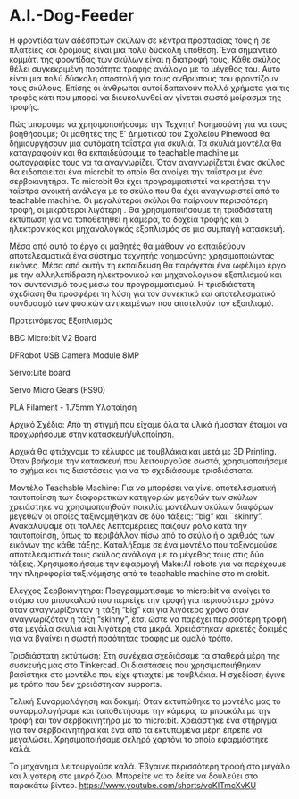 # A.I.-Dog-Feeder
Η φροντίδα των αδέσποτων σκύλων σε κέντρα προστασίας τους ή σε πλατείες και δρόμους είναι μια πολύ δύσκολη υπόθεση. Ένα σημαντικό κομμάτι της φροντίδας των σκύλων είναι η διατροφή τους. Κάθε σκύλος θέλει συγκεκριμένη ποσότητα τροφής ανάλογα με το μέγεθος του. Αυτό είναι μια πολύ δύσκολη αποστολή για τους ανθρώπους που φροντίζουν τους σκύλους. Επίσης οι άνθρωποι αυτοί δαπανούν πολλά χρήματα για τις τροφές κάτι που μπορεί να διευκολυνθεί αν γίνεται σωστό μοίρασμα της τροφής.

Πώς μπορούμε να χρησιμοποιήσουμε την Τεχνητή Νοημοσύνη για να τους βοηθήσουμε; Οι μαθητές της Ε΄ Δημοτικού του Σχολείου Pinewood θα δημιουργήσουν μια αυτόματη ταΐστρα για σκυλιά. Τα σκυλιά μοντέλα θα καταγραφούν και θα εκπαιδεύσουμε το teachable machine με φωτογραφίες τους να τα αναγνωρίζει. Όταν αναγνωρίζεται ένας σκύλος θα ειδοποιείται ένα microbit το οποίο θα ανοίγει την ταΐστρα με ένα σερβοκινητήρα. Το microbit θα έχει προγραμματιστεί να κρατήσει την ταΐστρα ανοικτή ανάλογα με το σκύλο που θα έχει αναγνωριστεί από το teachable machine. Οι μεγαλύτεροι σκύλοι θα παίρνουν περισσότερη τροφή, οι μικρότεροι λιγότερη . Θα χρησιμοποιήσουμε τη τρισδιάστατη εκτύπωση για να τοποθετηθεί η κάμερα, τα δοχεία τροφής και ο ηλεκτρονικός και μηχανολογικός εξοπλισμός σε μια συμπαγή κατασκευή.

Μέσα από αυτό το έργο οι μαθητές θα μάθουν να εκπαιδεύουν αποτελεσματικά ένα σύστημα τεχνητής νοημοσύνης χρησιμοποιώντας εικόνες. Μέσα από αυτήν τη εκπαίδευση θα παράγεται ένα ωφέλιμο έργο με την αλληλεπίδραση ηλεκτρονικού και μηχανολογικού εξοπλισμού και τον  συντονισμό τους μέσω του προγραμματισμού. Η τρισδιάστατη σχεδίαση θα προσφέρει τη λύση για τον συνεκτικό και αποτελεσματικό συνδυασμό των φυσικών αντικειμένων που αποτελούν τον εξοπλισμό.

Προτεινόμενος Εξοπλισμός

BBC Micro:bit V2 Board  

DFRobot USB Camera Module 8MP 

Servo:Lite board 

Servo Micro Gears (FS90) 

PLA Filament - 1.75mm 
Υλοποίηση 

Αρχικό Σχέδιο: Από τη στιγμή που είχαμε όλα τα υλικά ήμασταν έτοιμοι να προχωρήσουμε στην κατασκευή/υλοποίηση. 


Αρχικά θα φτιάχναμε το κέλυφος με τουβλάκια και μετά με 3D Printing. Όταν βρήκαμε την κατασκευή που λειτουργούσε σωστά, χρησιμοποιήσαμε το σχήμα και τις διαστάσεις για να το σχεδιάσουμε τρισδιάστατα.


Μοντέλο Teachable Machine: Για να μπορέσει να γίνει αποτελεσματική ταυτοποίηση των διαφορετικών κατηγοριών μεγεθών των σκύλων χρειάστηκε να χρησιμοποιηθούν ποικιλία μοντέλων σκύλων  διαφόρων μεγεθών οι οποίες ταξινομήθηκαν σε δύο τάξεις: “big” και ¨skinny”. Ανακαλύψαμε ότι πολλές λεπτομέρειες παίζουν ρόλο κατά την ταυτοποίηση, όπως το περιβάλλον πίσω από το σκύλο ή ο αριθμός των εικόνων της κάθε τάξης. Καταλήξαμε σε ένα μοντέλο που ταξινομούσε αποτελεσματικά τους σκύλος ανάλογα με το μέγεθος τους στις δύο τάξεις. Χρησιμοποιήσαμε την εφαρμογή Make:ΑΙ robots για να παρέχουμε την πληροφορία ταξινόμησης από το teachable machine στο microbit. 

Ελεγχος Σερβοκινητηρα: Προγραμματίσαμε το micro:bit να ανοίγει το στόμιο του μπουκαλιού που περιείχε την τροφή για περισσότερο χρόνο όταν αναγνωρίζονταν η τάξη “big” και για λιγότερο χρόνο όταν αναγνωριζόταν η τάξη “skinny”, έτσι ώστε να παρέχει περισσότερη τροφή στα μεγάλα σκυλιά και λιγότερη στα μικρά. Χρειάστηκαν αρκετές δοκιμές για να βγαίνει η σωστή ποσότητας τροφής με ομαλό τρόπο. 

Τρισδιάστατη εκτύπωση: Στη συνέχεια σχεδιάσαμε τα σταθερά μέρη της συσκευής μας στο Tinkercad. Οι διαστάσεις που χρησιμοποιήθηκαν βασίστηκε στο μοντέλο που είχε φτιαχτεί με τουβλάκια. Η σχεδίαση έγινε με τρόπο που δεν χρειάστηκαν supports.

Τελική Συναρμολόγηση και δοκιμή: Οταν εκτυπώθηκε το μοντέλο μας το συναρμολογήσαμε και τοποθετήσαμε την κάμερα, το μπουκάλι με την τροφή και τον σερβοκινητήρα με το micro:bit. Χρειάστηκε ένα στήριγμα για τον σερβοκινητήρα και ένα από τα εκτυπωμένα μέρη έπρεπε να μεγαλώσει. Χρησιμοποιήσαμε σκληρό χαρτόνι το οποίο εφαρμόστηκε καλά.

Το μηχάνημα λειτουργούσε καλά. Έβγαινε περισσότερη τροφή στο μεγάλο και λιγότερη στο μικρό ζώο.
Μπορείτε να το δείτε να δουλεύει στο παρακάτω βίντεο.
https://www.youtube.com/shorts/voKITmcXvKU

